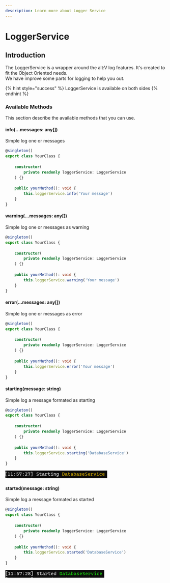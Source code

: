 ```yaml
---
description: Learn more about Logger Service
---
```


# LoggerService

## Introduction

The LoggerService is a wrapper around the alt:V log features. It's created to fit the Object Oriented needs.  
We have improve some parts for logging to help you out.

{% hint style="success" %}
LoggerService is available on both sides
{% endhint %}

### Available Methods

This section describe the available methods that you can use.

#### info\(...messages: any\[\]\)

Simple log one or messages

```typescript
@singleton()
export class YourClass {

    constructor(
        private readonly loggerService: LoggerService
    ) {}
    
    public yourMethod(): void {
        this.loggerService.info('Your message')
    }
}
```

#### warning\(...messages: any\[\]\)

Simple log one or messages as warning

```typescript
@singleton()
export class YourClass {

    constructor(
        private readonly loggerService: LoggerService
    ) {}
    
    public yourMethod(): void {
        this.loggerService.warning('Your message')
    }
}
```

#### error\(...messages: any\[\]\)

Simple log one or messages as error

```typescript
@singleton()
export class YourClass {

    constructor(
        private readonly loggerService: LoggerService
    ) {}
    
    public yourMethod(): void {
        this.loggerService.error('Your message')
    }
}
```

#### starting\(message: string\)

Simple log a message formated as starting

```typescript
@singleton()
export class YourClass {

    constructor(
        private readonly loggerService: LoggerService
    ) {}
    
    public yourMethod(): void {
        this.loggerService.starting('DatabaseService')
    }
}
```

![Console printed message](../../.gitbook/assets/loggerservice_starting.png)

#### started\(message: string\)

Simple log a message formated as started

```typescript
@singleton()
export class YourClass {

    constructor(
        private readonly loggerService: LoggerService
    ) {}
    
    public yourMethod(): void {
        this.loggerService.started('DatabaseService')
    }
}
```

![Console printed message](../../.gitbook/assets/loggerservice_started.png)


